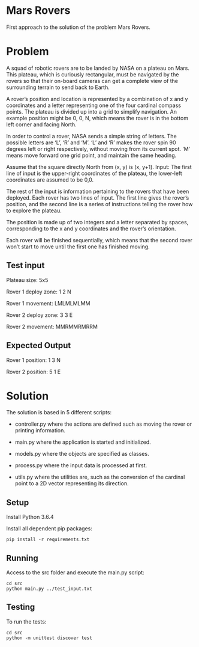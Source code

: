 # Mars Rovers
First approach to the solution of the problem Mars Rovers.



# Problem
A squad of robotic rovers are to be landed by NASA on a plateau on Mars. This plateau, which is curiously rectangular, must be navigated by the rovers so that their
on-board cameras can get a complete view of the surrounding terrain to send back to Earth.

A rover’s position and location is represented by a combination of x and y coordinates and a letter representing one of the four cardinal compass points. The plateau is
divided up into a grid to simplify navigation. An example position might be 0, 0, N, which means the rover is in the bottom left corner and facing North.

In order to control a rover, NASA sends a simple string of letters. The possible letters are ‘L’, ‘R’ and ‘M’. ‘L’ and ‘R’ makes the rover spin 90 degrees left or right respectively,
without moving from its current spot. ‘M’ means move forward one grid point, and maintain the same heading.

Assume that the square directly North from (x, y) is (x, y+1).
Input: The first line of input is the upper-right coordinates of the plateau, the lower-left coordinates are assumed to be 0,0.

The rest of the input is information pertaining to the rovers that have been deployed. Each rover has two lines of input. The first line gives the rover’s position, and the
second line is a series of instructions telling the rover how to explore the plateau.

The position is made up of two integers and a letter separated by spaces, corresponding to the x and y coordinates and the rover’s orientation.

Each rover will be finished sequentially, which means that the second rover won’t start to move until the first one has finished moving.


## Test input
Plateau size: 5x5

Rover 1 deploy zone: 1 2 N

Rover 1 movement: LMLMLMLMM

Rover 2 deploy zone: 3 3 E

Rover 2 movement: MMRMMRMRRM


## Expected Output
Rover 1 position: 1 3 N

Rover 2 position: 5 1 E



# Solution
The solution is based in 5 different scripts:

- controller.py where the actions are defined such as moving the rover or printing information.

- main.py where the application is started and initialized.

- models.py where the objects are specified as classes.

- process.py where the input data is processed at first.

- utils.py where the utilities are, such as the conversion of the cardinal point to a 2D vector representing its direction.


## Setup
Install Python 3.6.4

Install all dependent pip packages: 
```
pip install -r requirements.txt
```


## Running
Access to the src folder and execute the main.py script:
```
cd src
python main.py ../test_input.txt
```


## Testing
To run the tests:
```
cd src
python -m unittest discover test
```
